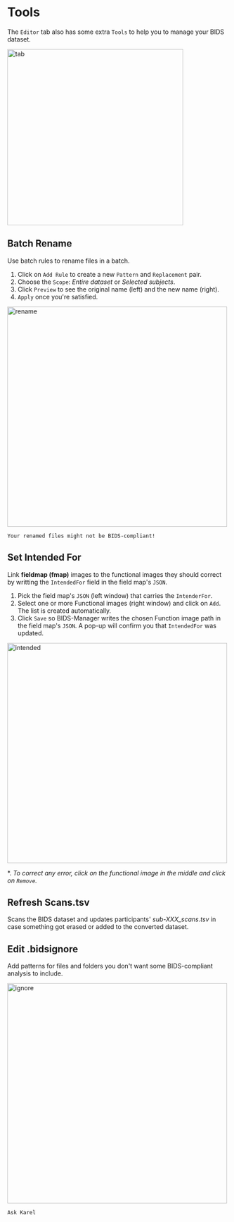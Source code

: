 # Tools
The `Editor` tab also has some extra `Tools` to help you to manage your BIDS dataset.

<img src="../static/editor/0_tab.png" alt="tab" width="400px" align="center">


## Batch Rename
Use batch rules to rename files in a batch.
1. Click on `Add Rule` to create a new `Pattern` and `Replacement` pair.
2. Choose the `Scope`: _Entire dataset_ or _Selected subjects_.
3. Click `Preview` to see the original name (left) and the new name (right).
4. `Apply` once you're satisfied.

<img src="../static/editor/01_batch_rename.png" alt="rename" width="500px" align="center">

```{warning} 
Your renamed files might not be BIDS-compliant!
```

## Set Intended For
Link **fieldmap (fmap)** images to the functional images they should correct by writting the `IntendedFor` field in the field map's `JSON`.
1. Pick the field map's `JSON` (left window) that carries the `IntenderFor`. 
2. Select one or more Functional images (right window) and click on `Add`. The list is created automatically.
3. Click `Save` so BIDS-Manager writes the chosen Function image path in the field map's `JSON`. A pop-up will confirm you that `IntendedFor` was updated.


<img src="../static/editor/02_intended_for.png" alt="intended" width="500px" align="center">
   
*. _To correct any error, click on the functional image in the middle and click on `Remove`._

## Refresh Scans.tsv
Scans the BIDS dataset and updates participants' _sub-XXX_scans.tsv_ in case something got erased or added to the converted dataset.

## Edit .bidsignore
Add patterns for files and folders you don't want some BIDS-compliant analysis to include.

<img src="../static/editor/04_ignore.png" alt="ignore" width="500px" align="center">






```{warning} 
Ask Karel
```

